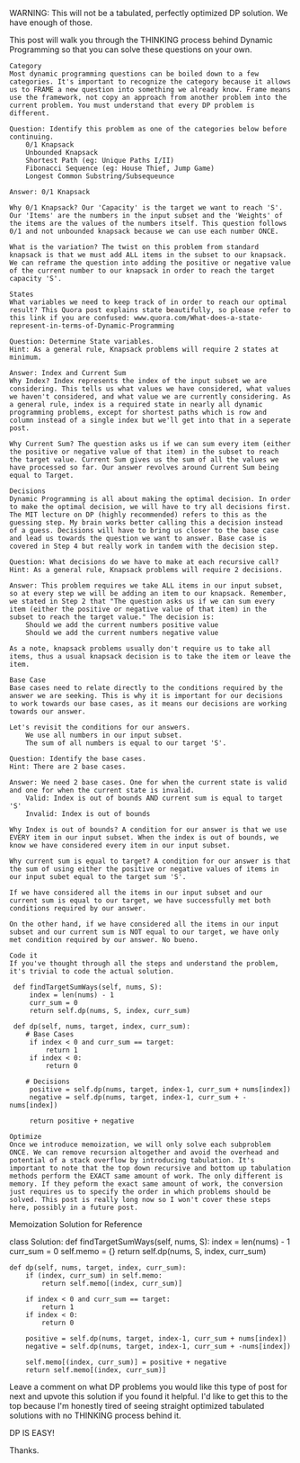 WARNING: This will not be a tabulated, perfectly optimized DP solution. We have enough of those.

This post will walk you through the THINKING process behind Dynamic Programming so that you can solve these questions on your own.

    Category
    Most dynamic programming questions can be boiled down to a few categories. It's important to recognize the category because it allows us to FRAME a new question into something we already know. Frame means use the framework, not copy an approach from another problem into the current problem. You must understand that every DP problem is different.

    Question: Identify this problem as one of the categories below before continuing.
        0/1 Knapsack
        Unbounded Knapsack
        Shortest Path (eg: Unique Paths I/II)
        Fibonacci Sequence (eg: House Thief, Jump Game)
        Longest Common Substring/Subsequeunce

    Answer: 0/1 Knapsack

    Why 0/1 Knapsack? Our 'Capacity' is the target we want to reach 'S'. Our 'Items' are the numbers in the input subset and the 'Weights' of the items are the values of the numbers itself. This question follows 0/1 and not unbounded knapsack because we can use each number ONCE.

    What is the variation? The twist on this problem from standard knapsack is that we must add ALL items in the subset to our knapsack. We can reframe the question into adding the positive or negative value of the current number to our knapsack in order to reach the target capacity 'S'.

    States
    What variables we need to keep track of in order to reach our optimal result? This Quora post explains state beautifully, so please refer to this link if you are confused: www.quora.com/What-does-a-state-represent-in-terms-of-Dynamic-Programming

    Question: Determine State variables.
    Hint: As a general rule, Knapsack problems will require 2 states at minimum.

    Answer: Index and Current Sum
    Why Index? Index represents the index of the input subset we are considering. This tells us what values we have considered, what values we haven't considered, and what value we are currently considering. As a general rule, index is a required state in nearly all dynamic programming problems, except for shortest paths which is row and column instead of a single index but we'll get into that in a seperate post.

    Why Current Sum? The question asks us if we can sum every item (either the positive or negative value of that item) in the subset to reach the target value. Current Sum gives us the sum of all the values we have processed so far. Our answer revolves around Current Sum being equal to Target.

    Decisions
    Dynamic Programming is all about making the optimal decision. In order to make the optimal decision, we will have to try all decisions first. The MIT lecture on DP (highly recommended) refers to this as the guessing step. My brain works better calling this a decision instead of a guess. Decisions will have to bring us closer to the base case and lead us towards the question we want to answer. Base case is covered in Step 4 but really work in tandem with the decision step.

    Question: What decisions do we have to make at each recursive call?
    Hint: As a general rule, Knapsack problems will require 2 decisions.

    Answer: This problem requires we take ALL items in our input subset, so at every step we will be adding an item to our knapsack. Remember, we stated in Step 2 that "The question asks us if we can sum every item (either the positive or negative value of that item) in the subset to reach the target value." The decision is:
        Should we add the current numbers positive value
        Should we add the current numbers negative value

    As a note, knapsack problems usually don't require us to take all items, thus a usual knapsack decision is to take the item or leave the item.

    Base Case
    Base cases need to relate directly to the conditions required by the answer we are seeking. This is why it is important for our decisions to work towards our base cases, as it means our decisions are working towards our answer.

    Let's revisit the conditions for our answers.
        We use all numbers in our input subset.
        The sum of all numbers is equal to our target 'S'.

    Question: Identify the base cases.
    Hint: There are 2 base cases.

    Answer: We need 2 base cases. One for when the current state is valid and one for when the current state is invalid.
        Valid: Index is out of bounds AND current sum is equal to target 'S'
        Invalid: Index is out of bounds

    Why Index is out of bounds? A condition for our answer is that we use EVERY item in our input subset. When the index is out of bounds, we know we have considered every item in our input subset.

    Why current sum is equal to target? A condition for our answer is that the sum of using either the positive or negative values of items in our input subet equal to the target sum 'S'.

    If we have considered all the items in our input subset and our current sum is equal to our target, we have successfully met both conditions required by our answer.

    On the other hand, if we have considered all the items in our input subset and our current sum is NOT equal to our target, we have only met condition required by our answer. No bueno.

    Code it
    If you've thought through all the steps and understand the problem, it's trivial to code the actual solution.

     def findTargetSumWays(self, nums, S):
         index = len(nums) - 1
         curr_sum = 0
         return self.dp(nums, S, index, curr_sum)
         
     def dp(self, nums, target, index, curr_sum):
     	# Base Cases
         if index < 0 and curr_sum == target:
             return 1
         if index < 0:
             return 0 
         
     	# Decisions
         positive = self.dp(nums, target, index-1, curr_sum + nums[index])
         negative = self.dp(nums, target, index-1, curr_sum + -nums[index])
         
         return positive + negative

    Optimize
    Once we introduce memoization, we will only solve each subproblem ONCE. We can remove recursion altogether and avoid the overhead and potential of a stack overflow by introducing tabulation. It's important to note that the top down recursive and bottom up tabulation methods perform the EXACT same amount of work. The only different is memory. If they peform the exact same amount of work, the conversion just requires us to specify the order in which problems should be solved. This post is really long now so I won't cover these steps here, possibly in a future post.

Memoization Solution for Reference

class Solution:
    def findTargetSumWays(self, nums, S):
        index = len(nums) - 1
        curr_sum = 0
        self.memo = {}
        return self.dp(nums, S, index, curr_sum)
        
    def dp(self, nums, target, index, curr_sum):
        if (index, curr_sum) in self.memo:
            return self.memo[(index, curr_sum)]
        
        if index < 0 and curr_sum == target:
            return 1
        if index < 0:
            return 0 
        
        positive = self.dp(nums, target, index-1, curr_sum + nums[index])
        negative = self.dp(nums, target, index-1, curr_sum + -nums[index])
        
        self.memo[(index, curr_sum)] = positive + negative
        return self.memo[(index, curr_sum)]

Leave a comment on what DP problems you would like this type of post for next and upvote this solution if you found it helpful. I'd like to get this to the top because I'm honestly tired of seeing straight optimized tabulated solutions with no THINKING process behind it.

DP IS EASY!

Thanks.

<!-- https://leetcode.com/problems/target-sum/solutions/455024/dp-is-easy-5-steps-to-think-through-dp-questions/ -->